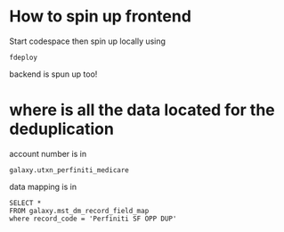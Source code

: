 # How to spin up frontend
Start codespace then spin up locally using

	fdeploy

backend is spun up too!
# where is all the data located for the deduplication
account number is in

	galaxy.utxn_perfiniti_medicare

data mapping is in

	SELECT *
	FROM galaxy.mst_dm_record_field_map
	where record_code = 'Perfiniti SF OPP DUP'

